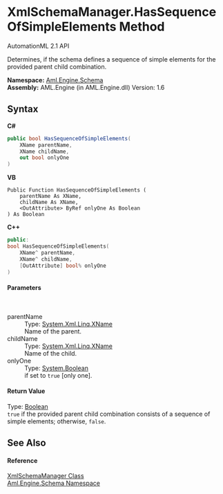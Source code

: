 # XmlSchemaManager.HasSequenceOfSimpleElements Method 
AutomationML 2.1 API 

Determines, if the schema defines a sequence of simple elements for the provided parent child combination.

**Namespace:**&nbsp;<a href="N_Aml_Engine_Schema">Aml.Engine.Schema</a><br />**Assembly:**&nbsp;AML.Engine (in AML.Engine.dll) Version: 1.6

## Syntax

**C#**<br />
``` C#
public bool HasSequenceOfSimpleElements(
	XName parentName,
	XName childName,
	out bool onlyOne
)
```

**VB**<br />
``` VB
Public Function HasSequenceOfSimpleElements ( 
	parentName As XName,
	childName As XName,
	<OutAttribute> ByRef onlyOne As Boolean
) As Boolean
```

**C++**<br />
``` C++
public:
bool HasSequenceOfSimpleElements(
	XName^ parentName, 
	XName^ childName, 
	[OutAttribute] bool% onlyOne
)
```


#### Parameters
&nbsp;<dl><dt>parentName</dt><dd>Type: <a href="https://docs.microsoft.com/dotnet/api/system.xml.linq.xname" target="_parent" rel="noopener noreferrer">System.Xml.Linq.XName</a><br />Name of the parent.</dd><dt>childName</dt><dd>Type: <a href="https://docs.microsoft.com/dotnet/api/system.xml.linq.xname" target="_parent" rel="noopener noreferrer">System.Xml.Linq.XName</a><br />Name of the child.</dd><dt>onlyOne</dt><dd>Type: <a href="https://docs.microsoft.com/dotnet/api/system.boolean" target="_parent" rel="noopener noreferrer">System.Boolean</a><br />if set to `true` [only one].</dd></dl>

#### Return Value
Type: <a href="https://docs.microsoft.com/dotnet/api/system.boolean" target="_parent" rel="noopener noreferrer">Boolean</a><br />`true` if the provided parent child combination consists of a sequence of simple elements; otherwise, `false`.

## See Also


#### Reference
<a href="T_Aml_Engine_Schema_XmlSchemaManager">XmlSchemaManager Class</a><br /><a href="N_Aml_Engine_Schema">Aml.Engine.Schema Namespace</a><br />